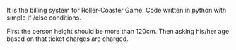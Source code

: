 It is the billing system for Roller-Coaster Game. Code written in python with simple if /else conditions.

First the person height should be more than 120cm. Then asking his/her age based on that ticket charges are charged.
